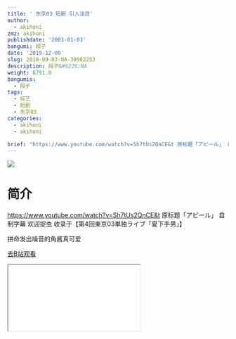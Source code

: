 ```yaml
---
title: ' 东京03 短剧 引人注目'
author:
  - akihoni
zmz: akihoni
publishdate: '2001-01-03'
bangumi: 段子
date: '2019-12-09'
slug: 2018-09-03-NA-30982253
description: 段子&#8226;NA
weight: 8791.0
bangumis:
  - 段子
tags:
  - 综艺
  - 短剧
  - 东京03
categories:
  - akihoni
  - akihoni

brief: "https://www.youtube.com/watch?v=Sh7tUs2QnCE&t 原标题「アピール」 自制字幕 欢迎捉虫 收录于【第4回東京03単独ライブ「夏下手男」】 拼命发出噪音的角酱真可爱"
---
```

![](https://raw.githubusercontent.com/tcgriffith/owaraisite/master/static/tmpimg/5ac5b29f3c83ce75232b442b5919059c333ef534.png.480.jpg)
# 简介  
https://www.youtube.com/watch?v=Sh7tUs2QnCE&t
原标题「アピール」
自制字幕 欢迎捉虫
收录于【第4回東京03単独ライブ「夏下手男」】

拼命发出噪音的角酱真可爱  

[去B站观看](https://www.bilibili.com/video/av30982253/)
<div class ="resp-container"><iframe class="testiframe" src="//player.bilibili.com/player.html?aid=30982253"", scrolling="no", allowfullscreen="true" > </iframe></div> 
